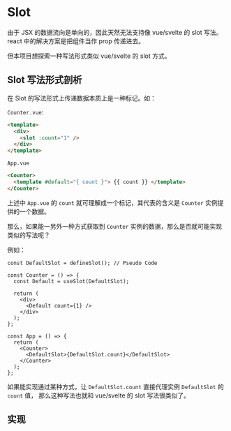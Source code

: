 # Slot

由于 JSX 的数据流向是单向的，因此天然无法支持像 vue/svelte 的 slot 写法。
react 中的解决方案是把组件当作 prop 传递进去。

但本项目想探索一种写法形式类似 vue/svelte 的 slot 方式。

## Slot 写法形式剖析

在 Slot 的写法形式上传递数据本质上是一种标记。如：

`Counter.vue`:

```html
<template>
  <div>
    <slot :count="1" />
  </div>
</template>
```

`App.vue`

```html
<Counter>
  <template #default="{ count }"> {{ count }} </template>
</Counter>
```

上述中 `App.vue` 的 `count` 就可理解成一个标记，其代表的含义是 `Counter` 实例提供的一个数据。

那么，如果能一另外一种方式获取到 `Counter` 实例的数据，那么是否就可能实现类似的写法呢？

例如：

```tsx
const DefaultSlot = defineSlot(); // Pseudo Code

const Counter = () => {
  const Default = useSlot(DefaultSlot);

  return (
    <div>
      <Default count={1} />
    </div>
  );
};

const App = () => {
  return (
    <Counter>
      <DefaultSlot>{DefaultSlot.count}</DefaultSlot>
    </Counter>
  );
};
```

如果能实现通过某种方式，让 `DefaultSlot.count` 直接代理实例 `DefaultSlot` 的 `count` 值，
那么这种写法也就和 vue/svelte 的 slot 写法很类似了。

## 实现
